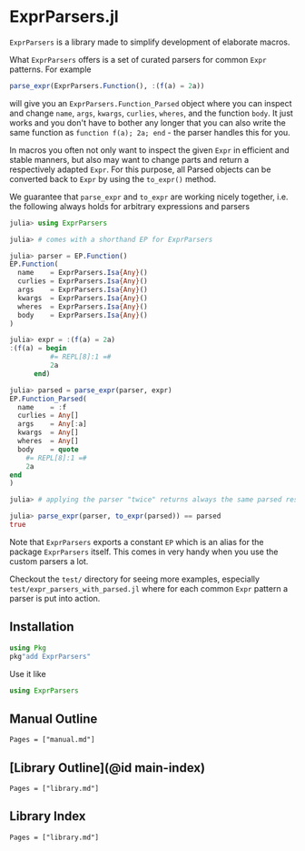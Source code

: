 # ExprParsers.jl

`ExprParsers` is a library made to simplify development of elaborate macros.

What `ExprParsers` offers is a set of curated parsers for common `Expr` patterns. For example
```julia
parse_expr(ExprParsers.Function(), :(f(a) = 2a))
```
will give you an `ExprParsers.Function_Parsed` object where you can inspect and change `name`, `args`, `kwargs`, `curlies`, `wheres`, and the function `body`. It just works and you don't have to bother any longer that you can also write the same function as `function f(a); 2a; end` - the parser handles this for you.

In macros you often not only want to inspect the given `Expr` in efficient and stable manners, but also may want to change parts and return a respectively adapted `Expr`. For this purpose, all Parsed objects can be converted back to `Expr` by using the `to_expr()` method.

We guarantee that `parse_expr` and `to_expr` are working nicely together, i.e. the following always holds for arbitrary expressions and parsers
```julia
julia> using ExprParsers

julia> # comes with a shorthand EP for ExprParsers

julia> parser = EP.Function()
EP.Function(
  name    = ExprParsers.Isa{Any}()
  curlies = ExprParsers.Isa{Any}()
  args    = ExprParsers.Isa{Any}()
  kwargs  = ExprParsers.Isa{Any}()
  wheres  = ExprParsers.Isa{Any}()
  body    = ExprParsers.Isa{Any}()
)

julia> expr = :(f(a) = 2a)
:(f(a) = begin
          #= REPL[8]:1 =#
          2a
      end)

julia> parsed = parse_expr(parser, expr)
EP.Function_Parsed(
  name    = :f
  curlies = Any[]
  args    = Any[:a]
  kwargs  = Any[]
  wheres  = Any[]
  body    = quote
    #= REPL[8]:1 =#
    2a
end
)

julia> # applying the parser "twice" returns always the same parsed result

julia> parse_expr(parser, to_expr(parsed)) == parsed
true
```

Note that `ExprParsers` exports a constant `EP` which is an alias for the package `ExprParsers` itself. This comes in very handy when you use the custom parsers a lot.

Checkout the `test/` directory for seeing more examples, especially `test/expr_parsers_with_parsed.jl` where for each common `Expr` pattern a parser is put into action.


## Installation

```julia
using Pkg
pkg"add ExprParsers"
```

Use it like
```julia
using ExprParsers
```


## Manual Outline

```@contents
Pages = ["manual.md"]
```

## [Library Outline](@id main-index)

```@contents
Pages = ["library.md"]
```

## Library Index

```@index
Pages = ["library.md"]
```
